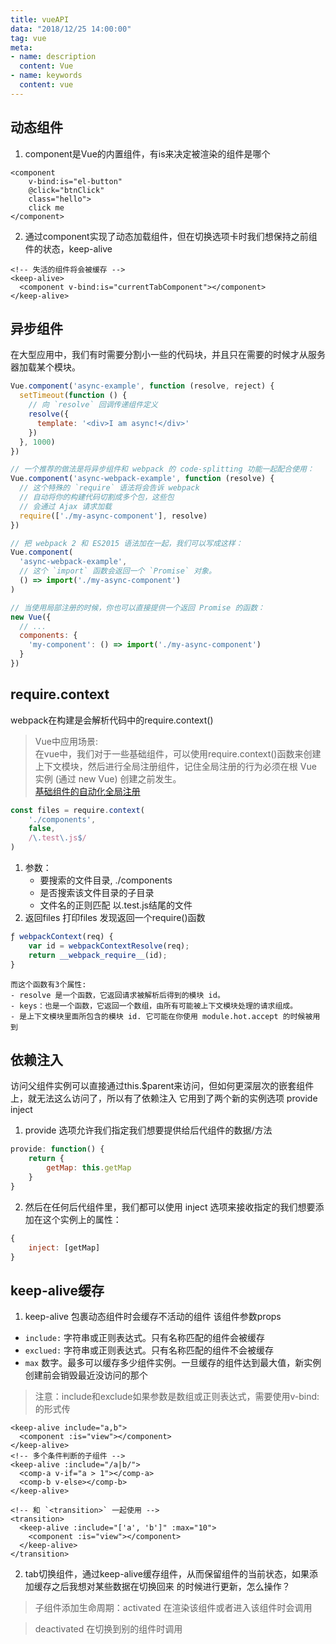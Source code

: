 ```yaml
---
title: vueAPI
data: "2018/12/25 14:00:00"
tag: vue
meta: 
- name: description
  content: Vue
- name: keywords
  content: vue
--- 
```


## 动态组件

1. component是Vue的内置组件，有is来决定被渲染的组件是哪个
```vue
<component 
    v-bind:is="el-button" 
    @click="btnClick" 
    class="hello">
    click me
</component>
```
<component is="my-counter"></component>

2. 通过component实现了动态加载组件，但在切换选项卡时我们想保持之前组件的状态，keep-alive
```vue
<!-- 失活的组件将会被缓存 -->
<keep-alive>
  <component v-bind:is="currentTabComponent"></component>
</keep-alive>
```

## 异步组件
在大型应用中，我们有时需要分割小一些的代码块，并且只在需要的时候才从服务器加载某个模块。

```js
Vue.component('async-example', function (resolve, reject) {
  setTimeout(function () {
    // 向 `resolve` 回调传递组件定义
    resolve({
      template: '<div>I am async!</div>'
    })
  }, 1000)
})

// 一个推荐的做法是将异步组件和 webpack 的 code-splitting 功能一起配合使用：
Vue.component('async-webpack-example', function (resolve) {
  // 这个特殊的 `require` 语法将会告诉 webpack
  // 自动将你的构建代码切割成多个包，这些包
  // 会通过 Ajax 请求加载
  require(['./my-async-component'], resolve)
})

// 把 webpack 2 和 ES2015 语法加在一起，我们可以写成这样：
Vue.component(
  'async-webpack-example',
  // 这个 `import` 函数会返回一个 `Promise` 对象。
  () => import('./my-async-component')
)

// 当使用局部注册的时候，你也可以直接提供一个返回 Promise 的函数：
new Vue({
  // ...
  components: {
    'my-component': () => import('./my-async-component')
  }
})
```

## require.context
webpack在构建是会解析代码中的require.context()
 
>Vue中应用场景:  
在vue中，我们对于一些基础组件，可以使用require.context()函数来创建上下文模块，然后进行全局注册组件，记住全局注册的行为必须在根 Vue 实例 (通过 new Vue) 创建之前发生。  
[基础组件的自动化全局注册](https://cn.vuejs.org/v2/guide/components-registration.html#%E5%9F%BA%E7%A1%80%E7%BB%84%E4%BB%B6%E7%9A%84%E8%87%AA%E5%8A%A8%E5%8C%96%E5%85%A8%E5%B1%80%E6%B3%A8%E5%86%8C)
 
```js
const files = require.context(
    './components',
    false,
    /\.test\.js$/
)
```
1. 参数：  
    * 要搜索的文件目录, ./components  
    * 是否搜索该文件目录的子目录  
    * 文件名的正则匹配 以.test.js结尾的文件  
2. 返回files
打印files 发现返回一个require()函数
```js
ƒ webpackContext(req) {
	var id = webpackContextResolve(req);
	return __webpack_require__(id);
}
```
    而这个函数有3个属性:  
    - resolve 是一个函数，它返回请求被解析后得到的模块 id。  
    - keys：也是一个函数，它返回一个数组，由所有可能被上下文模块处理的请求组成。  
    - 是上下文模块里面所包含的模块 id. 它可能在你使用 module.hot.accept 的时候被用到  

## 依赖注入
访问父组件实例可以直接通过this.$parent来访问，但如何更深层次的嵌套组件上，就无法这么访问了，所以有了依赖注入
它用到了两个新的实例选项 provide inject

1. provide 选项允许我们指定我们想要提供给后代组件的数据/方法
```js
provide: function() {
    return {
        getMap: this.getMap
    }
}
```
2. 然后在任何后代组件里，我们都可以使用 inject 选项来接收指定的我们想要添加在这个实例上的属性：
```js
{
    inject: [getMap]
}
```
## keep-alive缓存
1. keep-alive 包裹动态组件时会缓存不活动的组件
该组件参数props
* `include:`   字符串或正则表达式。只有名称匹配的组件会被缓存
* `exclued:`   字符串或正则表达式。只有名称匹配的组件不会被缓存
* `max`        数字。最多可以缓存多少组件实例。一旦缓存的组件达到最大值，新实例创建前会销毁最近没访问的那个
>注意：include和exclude如果参数是数组或正则表达式，需要使用v-bind:的形式传
```vue
<keep-alive include="a,b">
  <component :is="view"></component>
</keep-alive>
<!-- 多个条件判断的子组件 -->
<keep-alive :include="/a|b/">
  <comp-a v-if="a > 1"></comp-a>
  <comp-b v-else></comp-b>
</keep-alive>

<!-- 和 `<transition>` 一起使用 -->
<transition>
  <keep-alive :include="['a', 'b']" :max="10">
    <component :is="view"></component>
  </keep-alive>
</transition>
```

2. tab切换组件，通过keep-alive缓存组件，从而保留组件的当前状态，如果添加缓存之后我想对某些数据在切换回来
的时候进行更新，怎么操作？

>子组件添加生命周期：activated
在渲染该组件或者进入该组件时会调用
 
> deactivated
在切换到别的组件时调用



